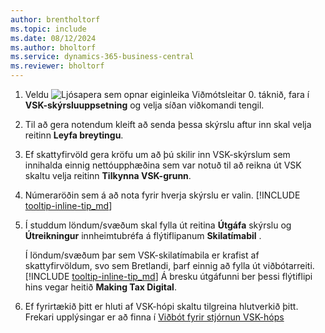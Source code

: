 ```yaml
---
author: brentholtorf
ms.topic: include
ms.date: 08/12/2024
ms.author: bholtorf
ms.service: dynamics-365-business-central
ms.reviewer: bholtorf
---
```


1. Veldu ![Ljósapera sem opnar eiginleika Viðmótsleitar 0.](../media/ui-search/search_small.png "Segðu mér hvað þú vilt gera") táknið, fara í **VSK-skýrsluuppsetning** og velja síðan viðkomandi tengil.  
2. Til að gera notendum kleift að senda þessa skýrslu aftur inn skal velja reitinn **Leyfa breytingu**.  
3. Ef skattyfirvöld gera kröfu um að þú skilir inn VSK-skýrslum sem innihalda einnig nettóupphæðina sem var notuð til að reikna út VSK skaltu velja reitinn **Tilkynna VSK-grunn**.  
4. Númeraröðin sem á að nota fyrir hverja skýrslu er valin. [!INCLUDE [tooltip-inline-tip_md](tooltip-inline-tip_md.md)]  
5. Í studdum löndum/svæðum skal fylla út reitina **Útgáfa** skýrslu og **Útreikningur** innheimtubréfa á flýtiflipanum **Skilatímabil** .  

    Í löndum/svæðum þar sem VSK-skilatímabila er krafist af skattyfirvöldum, svo sem Bretlandi, þarf einnig að fylla út viðbótarreiti. [!INCLUDE [tooltip-inline-tip_md](tooltip-inline-tip_md.md)]  Á bresku útgáfunni ber þessi flýtiflipi hins vegar heitið **Making Tax Digital**.
6. Ef fyrirtækið þitt er hluti af VSK-hópi skaltu tilgreina hlutverkið þitt. Frekari upplýsingar er að finna í [Viðbót fyrir stjórnun VSK-hóps](../ui-extensions-vat-group.md)  
